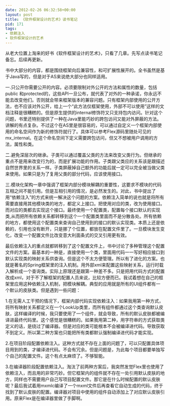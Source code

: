 ```yaml
---
date: 2012-02-26 06:32:58+00:00
layout: post
title: 《软件框架设计的艺术》读书笔记
pid: 171
tags:
- 依赖注入
- 软件框架设计的艺术
---
```


从老大位置上淘来的好书《软件框架设计的艺术》，只看了几章。先写点读书笔记备忘。后续再更新。

书中大部分的内容，都是围绕框架向后兼容性，和可扩展性展开的。全书虽然是基于Java写的，但是对于AS来说绝大部分也同样适用。

一.只公开你需要公开的内容。必须要限制对外公开的方法和属性的数量，包括public 和protected的，这些API一旦公布，就代表了对外的一种承诺，你永远不能去改变他们。否则就会带来框架版本的兼容问题。只有框架内部使用的公开方法，也不应该对外公开，给上一个“此方法仅框架使用，外部不可以使用”这样的文档注释是很糟糕的。但是原生提供的internal修饰符又只支持包内访问。针对这个问题，书里还特别提供了一种在Java里能巧妙的跨包访问又能对外屏蔽的方法。讲解的有点复杂。不过这个在AS里是很容易的，可以通过自定义一个框架内部使用的命名空间作为新的修饰符就行了。具体可以参考Flex源码里随处可见的mx_internal。在这个命名空间下定义需要跨包访问，但又不想被用户调用的方法，属性和类。

二.避免深层次的继承。子类可以通过覆盖父类的方法来改变父类行为。但继承的重点不是用来改变行为的，而是扩展功能的作用。子类跟父类应的关系该是跟描述自然世界里的关系一样。子类屏蔽掉自己额外的功能后就一定可以完全被当做父类来使用。如果只是为了复用父类的部分代码，应该使用接口。

三.模块化架构一章中强调了框架内部分模块解耦的重要性，这要求不模块的代码互相之间不能引用。但是互相引用的情况，是必然发生的。对此，书中提出了用“依赖注入”的方式来统一解决这个问题的方案。依赖注入简单的说也就是将所有需要直接用其他模块类的地方，都定义上接口。把使用对应的类，改为使用接口。而对应的类都去实现这个接口。最终使用一个配置类，配置每个接口默认的实现类,从而把所有依赖关系都转移到这个一个配置类里面而不是分散各处。所有依赖的地方，都使用这个配置类来查询自己使用到的接口的默认实现类。本质上还是依赖的，引用也没有断开，只是挪了个位置，都放在配置文件里了。一旦模块发生变化，改变一个配置文件比改变意大利面条式的交叉引用更有效。

最后依赖注入的重点就都转移到了这个配置文件上，书中讨论了多种管理这个配置文件的方案。最基本的一种是，直接使用一个类，里面用代码一一写好相应接口到默认实现类的映射关系供查询。但是这个不太方便管理。所以有了进化的方案。也就是著名的Spring框架里的注入机制。用外部xml来配置这些映射关系，运行时载入解析成一个查询类。实际上原理还是跟第一种差不多。只是把用代码方式的配置改成xml，对于不了解框架的配置人员来说，比较方便而已。我试着想在自己的框架里应用这种依赖注入机制，把模块解耦。典型的应用就是所有的UI组件都有一个默认的皮肤类。但是遇到一些问题：

1.在无需人工干预的情况下，框架内部代码实现依赖注入：如果我用第一种方式，将所有映射关系都定义在一个LookUp类里，而所有组件都通过这个类查询默认皮肤，这样编译的时候，我只要使用了一个组件，就会导致，所有的默认皮肤都被编译进最终代码里。这个感觉是很糟糕的。如果我用第二种，用字符串的方式获取类定义的话，是绕过了编译器。但是对应的类可能根本不会被编译进代码。导致获取不到定义。所以第二种方案也只能把所有类都默认强制编译进代码才能实现。

2.在项目阶段配置依赖注入。这种方式就不存在上面的问题了，可以只配置具体项目用到的类，才编译进代码。不会有冗余。但是问题是，为此每个项目都要单独写个自己的配置文件。这个有点太麻烦了。不够智能。

3.在编译器阶段配置依赖注入。淘汰了前两种方案后，我突然发觉Flex里也使用了依赖注入，而且用的非常巧妙。但它框架内的组件就不存在一处引用默认皮肤的地方，同样也不需要用户自己写项目配置文件。那它是在什么时候配置的默认皮肤呢？最后我试着用mxmlc编译了一个mxml文件后再查看它自动生成的代码，终于找到了默认皮肤的配置。编译器对项目中使用的组件自动添加上了对应默认皮肤引用。原来Flex是在编译器里做了手脚啊。
